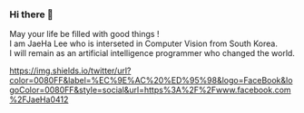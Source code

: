 ### Hi there 👋
May your life be filled with good things !   
I am JaeHa Lee who is interseted in Computer Vision from South Korea.   
I will remain as an artificial intelligence programmer who changed the world.   

https://img.shields.io/twitter/url?color=0080FF&label=%EC%9E%AC%20%ED%95%98&logo=FaceBook&logoColor=0080FF&style=social&url=https%3A%2F%2Fwww.facebook.com%2FJaeHa0412
<!--
**CV-JaeHa/CV-JaeHa** is a ✨ _special_ ✨ repository because its `README.md` (this file) appears on your GitHub profile.

Here are some ideas to get you started:

- 🔭 I’m currently working on ...
- 🌱 I’m currently learning ...
- 👯 I’m looking to collaborate on ...
- 🤔 I’m looking for help with ...
- 💬 Ask me about ...
- 📫 How to reach me: ...
- 😄 Pronouns: ...
- ⚡ Fun fact: ...
-->
